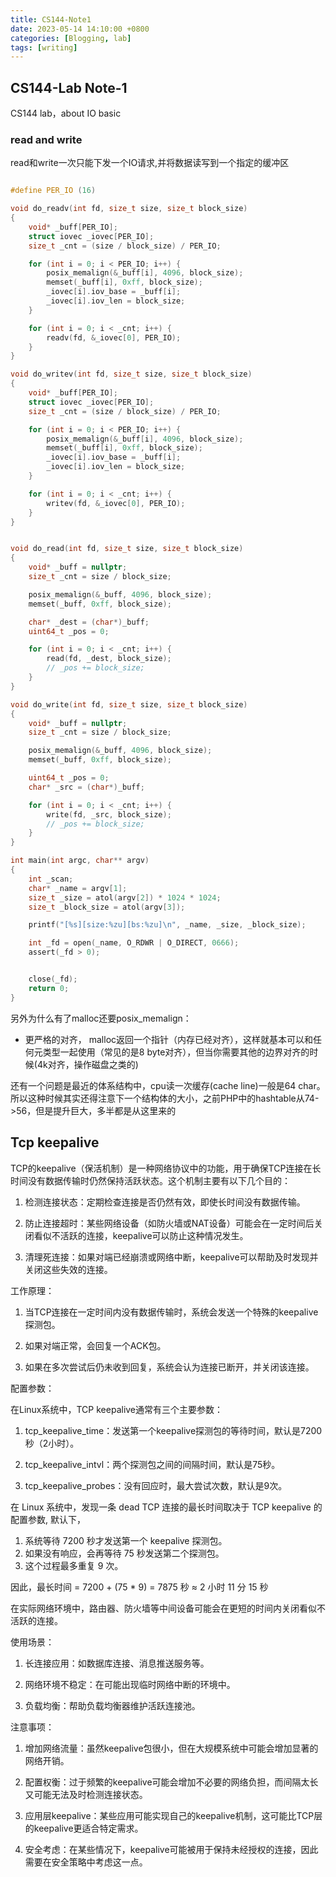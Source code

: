 ```yaml
---
title: CS144-Note1
date: 2023-05-14 14:10:00 +0800
categories: [Blogging, lab]
tags: [writing]
---
```


## CS144-Lab Note-1

CS144 lab，about IO basic

### read and write

read和write一次只能下发一个IO请求,并将数据读写到一个指定的缓冲区

```c

#define PER_IO (16)

void do_readv(int fd, size_t size, size_t block_size)
{
    void* _buff[PER_IO];
    struct iovec _iovec[PER_IO];
    size_t _cnt = (size / block_size) / PER_IO;

    for (int i = 0; i < PER_IO; i++) {
        posix_memalign(&_buff[i], 4096, block_size);
        memset(_buff[i], 0xff, block_size);
        _iovec[i].iov_base = _buff[i];
        _iovec[i].iov_len = block_size;
    }

    for (int i = 0; i < _cnt; i++) {
        readv(fd, &_iovec[0], PER_IO);
    }
}

void do_writev(int fd, size_t size, size_t block_size)
{
    void* _buff[PER_IO];
    struct iovec _iovec[PER_IO];
    size_t _cnt = (size / block_size) / PER_IO;

    for (int i = 0; i < PER_IO; i++) {
        posix_memalign(&_buff[i], 4096, block_size);
        memset(_buff[i], 0xff, block_size);
        _iovec[i].iov_base = _buff[i];
        _iovec[i].iov_len = block_size;
    }

    for (int i = 0; i < _cnt; i++) {
        writev(fd, &_iovec[0], PER_IO);
    }
}


void do_read(int fd, size_t size, size_t block_size)
{
    void* _buff = nullptr;
    size_t _cnt = size / block_size;

    posix_memalign(&_buff, 4096, block_size);
    memset(_buff, 0xff, block_size);

    char* _dest = (char*)_buff;
    uint64_t _pos = 0;

    for (int i = 0; i < _cnt; i++) {
        read(fd, _dest, block_size);
        // _pos += block_size;
    }
}

void do_write(int fd, size_t size, size_t block_size)
{
    void* _buff = nullptr;
    size_t _cnt = size / block_size;

    posix_memalign(&_buff, 4096, block_size);
    memset(_buff, 0xff, block_size);

    uint64_t _pos = 0;
    char* _src = (char*)_buff;

    for (int i = 0; i < _cnt; i++) {
        write(fd, _src, block_size);
        // _pos += block_size;
    }
}

int main(int argc, char** argv)
{
    int _scan;
    char* _name = argv[1];
    size_t _size = atol(argv[2]) * 1024 * 1024;
    size_t _block_size = atol(argv[3]);

    printf("[%s][size:%zu][bs:%zu]\n", _name, _size, _block_size);

    int _fd = open(_name, O_RDWR | O_DIRECT, 0666);
    assert(_fd > 0);


    close(_fd);
    return 0;
}
```

另外为什么有了malloc还要posix_memalign：

+ 更严格的对齐， malloc返回一个指针（内存已经对齐），这样就基本可以和任何元类型一起使用（常见的是8 byte对齐），但当你需要其他的边界对齐的时候(4k对齐，操作磁盘之类的)

还有一个问题是最近的体系结构中，cpu读一次缓存(cache line)一般是64 char。所以这种时候其实还得注意下一个结构体的大小，之前PHP中的hashtable从74->56，但是提升巨大，多半都是从这里来的

## Tcp keepalive

TCP的keepalive（保活机制）是一种网络协议中的功能，用于确保TCP连接在长时间没有数据传输时仍然保持活跃状态。这个机制主要有以下几个目的：

1. 检测连接状态：定期检查连接是否仍然有效，即使长时间没有数据传输。

2. 防止连接超时：某些网络设备（如防火墙或NAT设备）可能会在一定时间后关闭看似不活跃的连接，keepalive可以防止这种情况发生。

3. 清理死连接：如果对端已经崩溃或网络中断，keepalive可以帮助及时发现并关闭这些失效的连接。

工作原理：

1. 当TCP连接在一定时间内没有数据传输时，系统会发送一个特殊的keepalive探测包。

2. 如果对端正常，会回复一个ACK包。

3. 如果在多次尝试后仍未收到回复，系统会认为连接已断开，并关闭该连接。

配置参数：

在Linux系统中，TCP keepalive通常有三个主要参数：

1. tcp_keepalive_time：发送第一个keepalive探测包的等待时间，默认是7200秒（2小时）。

2. tcp_keepalive_intvl：两个探测包之间的间隔时间，默认是75秒。

3. tcp_keepalive_probes：没有回应时，最大尝试次数，默认是9次。

在 Linux 系统中，发现一条 dead TCP 连接的最长时间取决于 TCP keepalive 的配置参数, 默认下，

1. 系统等待 7200 秒才发送第一个 keepalive 探测包。
2. 如果没有响应，会再等待 75 秒发送第二个探测包。
3. 这个过程最多重复 9 次。

因此，最长时间 = 7200 + (75 * 9) = 7875 秒 ≈ 2 小时 11 分 15 秒

在实际网络环境中，路由器、防火墙等中间设备可能会在更短的时间内关闭看似不活跃的连接。

使用场景：

1. 长连接应用：如数据库连接、消息推送服务等。

2. 网络环境不稳定：在可能出现临时网络中断的环境中。

3. 负载均衡：帮助负载均衡器维护活跃连接池。

注意事项：

1. 增加网络流量：虽然keepalive包很小，但在大规模系统中可能会增加显著的网络开销。

2. 配置权衡：过于频繁的keepalive可能会增加不必要的网络负担，而间隔太长又可能无法及时检测连接状态。

3. 应用层keepalive：某些应用可能实现自己的keepalive机制，这可能比TCP层的keepalive更适合特定需求。

4. 安全考虑：在某些情况下，keepalive可能被用于保持未经授权的连接，因此需要在安全策略中考虑这一点。

